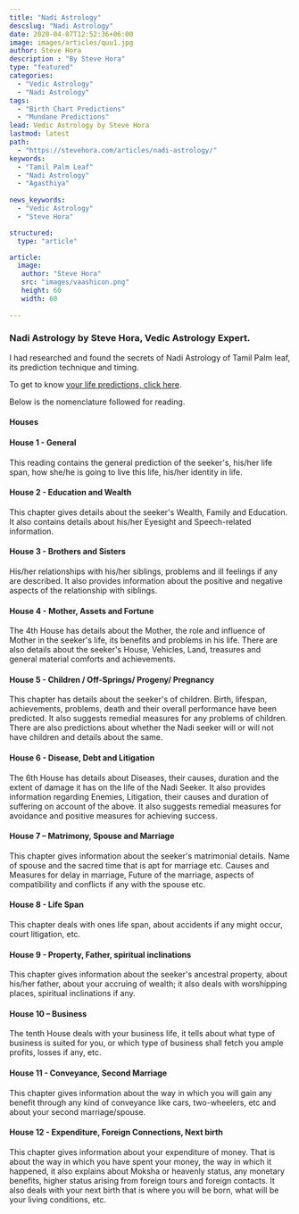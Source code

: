 ```yaml
---
title: "Nadi Astrology"
descslug: "Nadi Astrology"
date: 2020-04-07T12:52:36+06:00
image: images/articles/quu1.jpg
author: Steve Hora
description : "By Steve Hora"
type: "featured"
categories: 
  - "Vedic Astrology"
  - "Nadi Astrology"
tags:
  - "Birth Chart Predictions"
  - "Mundane Predictions"
lead: Vedic Astrology by Steve Hora
lastmod: latest 
path:
  - "https://stevehora.com/articles/nadi-astrology/"
keywords:
  - "Tamil Palm Leaf"
  - "Nadi Astrology"
  - "Agasthiya"
  
news_keywords:
  - "Vedic Astrology"
  - "Steve Hora"

structured:
  type: "article"

article:
  image:
   author: "Steve Hora"
   src: "images/vaashicon.png"
   height: 60
   width: 60
  
---
```


### Nadi Astrology by Steve Hora, Vedic Astrology Expert.

I had researched and found the secrets of Nadi Astrology of Tamil Palm leaf, its prediction technique and timing.

To get to know [your life predictions, click here](https://forms.gle/Wz5jF4WtQhJrv91K6).

Below is the nomenclature followed for reading.

#### Houses
#### House 1 - General
This reading contains the general prediction of the seeker's, his/her life span, how she/he is going to live this life, his/her identity in life.

#### House 2 - Education and Wealth
This chapter gives details about the seeker's Wealth, Family and Education. It also contains details about his/her Eyesight and Speech-related information.
 
#### House 3 - Brothers and Sisters
His/her relationships with his/her siblings, problems and ill feelings if any are described. It also provides information about the positive and negative aspects of the relationship with siblings.
 
#### House 4 - Mother, Assets and Fortune
The 4th House has details about the Mother, the role and influence of Mother in the seeker's life, its benefits and problems in his life. There are also details about the seeker's House, Vehicles, Land, treasures and general material comforts and achievements.
 
#### House 5 - Children / Off-Springs/ Progeny/ Pregnancy
This chapter has details about the seeker's of children. Birth, lifespan, achievements, problems, death and their overall performance have been predicted. It also suggests remedial measures for any problems of children. There are also predictions about whether the Nadi seeker will or will not have children and details about the same.
 
#### House 6 - Disease, Debt and Litigation
The 6th House has details about Diseases, their causes, duration and the extent of damage it has on the life of the Nadi Seeker. It also provides information regarding Enemies, Litigation, their causes and duration of suffering on account of the above. It also suggests remedial measures for avoidance and positive measures for achieving success.
 
#### House 7 – Matrimony, Spouse and Marriage
This chapter gives information about the seeker's matrimonial details. Name of spouse and the sacred time that is apt for marriage etc. Causes and Measures for delay in marriage, Future of the marriage, aspects of compatibility and conflicts if any with the spouse etc.
 
#### House 8 - Life Span
This chapter deals with ones  life span, about accidents if any might occur, court litigation, etc.
 
#### House 9 - Property, Father, spiritual inclinations
This chapter gives information about the seeker's ancestral property, about his/her father, about your accruing of wealth; it also deals with worshipping places, spiritual inclinations if any.
 
#### House 10 – Business
The tenth House deals with your business life, it tells about what type of business is suited for you, or which type of business shall fetch you ample profits, losses if any, etc.
 
#### House 11 - Conveyance, Second Marriage
This chapter gives information about the way in which you will gain any benefit through any kind of conveyance like cars, two-wheelers, etc and about your second marriage/spouse.
 
#### House 12 - Expenditure, Foreign Connections, Next birth
This chapter gives information about your expenditure of money. That is about the way in which you have spent your money, the way in which it happened, it also explains about Moksha or heavenly status, any monetary benefits, higher status arising from foreign tours and foreign contacts. It also deals with your next birth that is where you will be born, what will be your living conditions, etc.